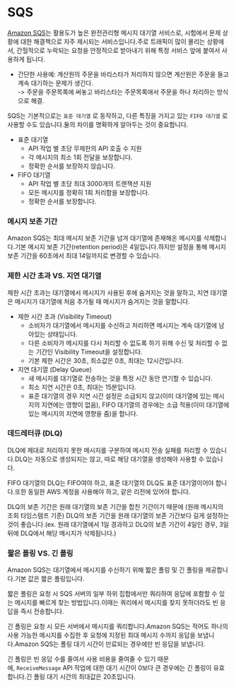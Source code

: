 # SQS

[Amazon SQS](https://docs.aws.amazon.com/ko_kr/AWSSimpleQueueService/latest/SQSDeveloperGuide/welcome.html)는 활용도가 높은 완전관리형 메시지 대기열 서비스로, 시험에서 문제 상황에 대한 해결책으로 자주 제시되는 서비스입니다.주로 트래픽이 많이 몰리는 상황에서, 간헐적으로 누락되는 요청을 안정적으로 받아내기 위해 특정 서비스 앞에 붙여서 사용하게 됩니다.

* 간단한 사용예: 계산원의 주문을 바리스타가 처리하지 않으면 계산원은 주문을 들고 계속 대기하는 문제가 생긴다.  
-> 주문을 주문목록에 써놓고 바리스타는 주문목록애서 주문을 하나 처리하는 방식으로 해결.

SQS는 기본적으로는 `표준 대기열` 로 동작하고, 다른 특징을 가지고 있는 `FIFO 대기열` 로 사용할 수도 있습니다.둘의 차이를 명확하게 알아두는 것이 중요합니다.

- 표준 대기열
    - API 작업 별 초당 무제한의 API 호출 수 지원
    - 각 메시지의 최소 1회 전달을 보장합니다.
    - 정확한 순서를 보장하지 않습니다.
- FIFO 대기열
    - API 작업 별 초당 최대 3000개의 트랜잭션 지원
    - 모든 메시지를 정확히 1회 처리함을 보장합니다.
    - 정확한 순서를 보장합니다.

### 메시지 보존 기간

Amazon SQS는 최대 메시지 보존 기간을 넘겨 대기열에 존재해온 메시지를 삭제합니다.기본 메시지 보존 기간(retention period)은 4일입니다.하지만 설정을 통해 메시지 보존 기간을 60초에서 최대 14일까지로 변경할 수 있습니다.

### 제한 시간 초과 VS. 지연 대기열

제한 시간 초과는 대기열에서 메시지가 사용된 후에 숨겨지는 것을 말하고, 지연 대기열은 메시지가 대기열에 처음 추가될 때 메시지가 숨겨지는 것을 말합니다.

- 제한 시간 초과 (Visibility Timeout)
    - 소비자가 대기열에서 메시지를 수신하고 처리하면 메시지는 계속 대기열에 남아있는 상태입니다.
    - 다른 소비자가 메시지를 다시 처리할 수 없도록 하기 위해 수신 및 처리할 수 없는 기간인 Visibility Timeout을 설정합니다.
    - 기본 제한 시간은 30초, 최소값은 0초, 최대는 12시간입니다.
- 지연 대기열 (Delay Queue)
    - 새 메시지를 대기열로 전송하는 것을 특정 시간 동안 연기할 수 있습니다.
    - 최소 지연 시간은 0초, 최대는 15분입니다.
    - 표준 대기열의 경우 지연 시간 설정은 소급되지 않고(이미 대기열에 있는 메시지의 지연에는 영향이 없음), FIFO 대기열의 경우에는 소급 적용(이미 대기열에 있는 메시지의 지연에 영향을 줌)을 합니다.

### 데드레터큐 (DLQ)

DLQ에 제대로 처리하지 못한 메시지를 구분하여 메시지 전송 실패를 처리할 수 있습니다.DLQ는 자동으로 생성되지는 않고, 따로 해당 대기열을 생성해야 사용할 수 있습니다.

FIFO 대기열의 DLQ는 FIFO여야 하고, 표준 대기열의 DLQ도 표준 대기열이어야 합니다.또한 동일한 AWS 계정을 사용해야 하고, 같은 리전에 있어야 합니다.

DLQ의 보존 기간은 원래 대기열의 보존 기간을 합친 기간이기 때문에 (원래 메시지의 조회 타임스탬프 기준) DLQ의 보존 기간을 원래 대기열의 보존 기간보다 길게 설정하는 것이 좋습니다.(ex. 원래 대기열에서 1일 경과하고 DLQ의 보존 기간이 4일인 경우, 3일 뒤에 DLQ에서 해당 메시지가 삭제됩니다.)

### 짧은 폴링 VS. 긴 폴링

Amazon SQS는 대기열에서 메시지를 수신하기 위해 짧은 폴링 및 긴 폴링을 제공합니다.기본 값은 짧은 폴링입니다.

짧은 폴링은 요청 시 SQS 서버의 일부 하위 집합에서만 쿼리하여 응답에 포함할 수 있는 메시지를 빠르게 찾는 방법입니다.이때는 쿼리에서 메시지를 찾지 못하더라도 빈 응답을 즉시 전송합니다.

긴 폴링은 요청 시 모든 서버에서 메시지를 쿼리합니다.Amazon SQS는 적어도 하나의 사용 가능한 메시지를 수집한 후 요청에 지정된 최대 메시지 수까지 응답을 보냅니다.Amazon SQS는 폴링 대기 시간이 만료되는 경우에만 빈 응답을 보냅니다.

긴 폴링은 빈 응답 수를 줄여서 사용 비용을 줄여줄 수 있기 때문에, `ReceiveMessage` API 작업에 대한 대기 시간이 0보다 큰 경우에는 긴 폴링이 유효합니다.긴 폴링 대기 시간의 최대값은 20초입니다.
